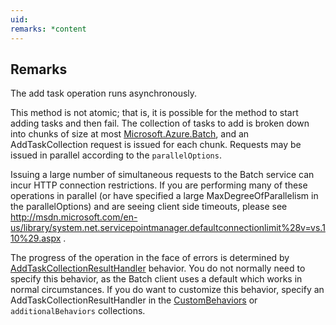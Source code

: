 ```yaml
---
uid: 
remarks: *content
---
```

## Remarks  
 The add task operation runs asynchronously.  
  
 This method is not atomic; that is, it is possible for the method to start adding tasks and             then fail. The collection of tasks to add is broken down into chunks of size at most [Microsoft.Azure.Batch](assetId:///N:Microsoft.Azure.Batch?qualifyHint=False&autoUpgrade=True),             and an AddTaskCollection request is issued for each chunk.  Requests may be issued in parallel according to             the `parallelOptions`.  
  
 Issuing a large number of simultaneous requests to the Batch service can incur HTTP connection restrictions.             If you are performing many of these operations in parallel (or have specified a large MaxDegreeOfParallelism in             the parallelOptions) and are seeing client side timeouts, please see              http://msdn.microsoft.com/en-us/library/system.net.servicepointmanager.defaultconnectionlimit%28v=vs.110%29.aspx .  
  
 The progress of the operation in the face of errors is determined by [AddTaskCollectionResultHandler](assetId:///T:Microsoft.Azure.Batch.AddTaskCollectionResultHandler?qualifyHint=False&autoUpgrade=True) behavior.             You do not normally need to specify this behavior, as the Batch client uses a default which works in normal circumstances.             If you do want to customize this behavior, specify an AddTaskCollectionResultHandler in the [CustomBehaviors](assetId:///P:Microsoft.Azure.Batch.CloudJob.CustomBehaviors?qualifyHint=False&autoUpgrade=True) or `additionalBehaviors` collections.